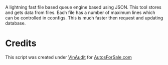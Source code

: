 A lightning fast file based queue engine based using JSON. This tool stores and gets data from files. Each file has a number of maximum lines which can be controlled in cconfigs. This is much faster then request and updating database.

# Credits
This script was created under [VinAudit](http://vinaudit.com) for [AutosForSale.com](http://autosforsale.com)
